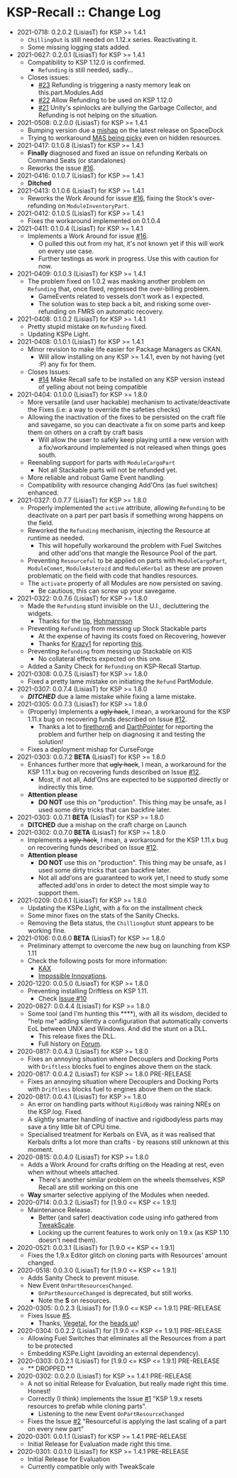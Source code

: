 # KSP-Recall :: Change Log

* 2021-0718: 0.2.0.2 (LisiasT) for KSP >= 1.4.1
	+ `ChillingOut` is still needed on 1.12.x series. Reactivating it.
	+ Some missing logging stats added.
* 2021-0627: 0.2.0.1 (LisiasT) for KSP >= 1.4.1
	+ Compatibility to KSP 1.12.0 is confirmed.
		- `Refunding` is still needed, sadly...
	+ Closes issues:
		- [#23](https://github.com/net-lisias-ksp/KSP-Recall/issues/23) Refunding is triggering a nasty memory leak on this.part.Modules.Add
		- [#22](https://github.com/net-lisias-ksp/KSP-Recall/issues/22) Allow Refunding to be used on KSP 1.12.0
		- [#21](https://github.com/net-lisias-ksp/KSP-Recall/issues/21) Unity's spinlocks are bullying the Garbage Collector, and Refunding is not helping on the situation.
* 2021-0508: 0.2.0.0 (LisiasT) for KSP >= 1.4.1
	+ Bumping version due a [mishap](https://github.com/net-lisias-ksp/KSP-Recall/issues/17) on the latest release on SpaceDock
	+ Trying to workaround [MAS being picky](https://github.com/net-lisias-ksp/KSP-Recall/issues/18) even on hidden resources.
* 2021-0417: 0.1.0.8 (LisiasT) for KSP >= 1.4.1
	+ **Finally** diagnosed and fixed an issue on refunding Kerbals on Command Seats (or standalones)
	+ Reworks the issue [#16](https://github.com/net-lisias-ksp/KSP-Recall/issues/16).
* 2021-0416: 0.1.0.7 (LisiasT) for KSP >= 1.4.1
	* **Ditched**
* 2021-0413: 0.1.0.6 (LisiasT) for KSP >= 1.4.1
	+ Reworks the Work Around for issue [#16](https://github.com/net-lisias-ksp/KSP-Recall/issues/16), fixing the Stock's over-refunding on `ModuleInventoryPart`.
* 2021-0412: 0.1.0.5 (LisiasT) for KSP >= 1.4.1
	+ Fixes the workaround implemented on 0.1.0.4
* 2021-0411: 0.1.0.4 (LisiasT) for KSP >= 1.4.1
	+ Implements a Work Around for issue [#16](https://github.com/net-lisias-ksp/KSP-Recall/issues/16).
		- O pulled this out from my hat, it's not known yet if this will work on every use case.
		- Further testings as work in progress. Use this with caution for now.
* 2021-0409: 0.1.0.3 (LisiasT) for KSP >= 1.4.1
	+ The problem fixed on 1.0.2 was masking another problem on `Refunding` that, once fixed, regressed the over-billing problem.
		- GameEvents related to vessels don't work as I expected.
		- The solution was to step back a bit, and risking some over-refunding on FMRS on automatic recovery.
* 2021-0408: 0.1.0.2 (LisiasT) for KSP >= 1.4.1
	+ Pretty stupid mistake on `Refunding` fixed.
	+ Updating KSPe Light.
* 2021-0408: 0.1.0.1 (LisiasT) for KSP >= 1.4.1
	+ Minor revision to make life easier for Package Managers as CKAN.
		- Will allow installing on any KSP >= 1.4.1, even by not having (yet :P) any fix for them.
	+ Closes Issues:
		- [#14](https://github.com/net-lisias-ksp/KSP-Recall/issues/14) Make Recall safe to be installed on any KSP version instead of yelling about not being compatible  
* 2021-0404: 0.1.0.0 (LisiasT) for KSP >= 1.8.0
	+ More versatile (and user hackable) mechanism to activate/deactivate the Fixes (i.e: a way to override the safeties checks)
	+ Allowing the inactivation of the fixes to be persisted on the craft file and savegame, so you can deactivate a fix on some parts and keep them on others on a craft by craft basis
		- Will allow the user to safely keep playing until a new version with a fix/workaround implemented is not released when things goes south.
	+ Reenabling support for parts with `ModuleCargoPart`
		- Not all Stackable parts will not be refunded yet.
	+ More reliable and robust Game Event handling.
	+ Compatibility with resource changing Add'Ons (as fuel switches) enhanced.
* 2021-0327: 0.0.7.7 (LisiasT) for KSP >= 1.8.0
	+ Properly implemented the `active` attribute, allowing `Refunding` to be deactivate on a part per part basis if something wrong happens on the field.
	+ Reworked the `Refunding` mechanism, injecting the Resource at runtime as needed.
		- This will hopefully workaround the problem with Fuel Switches and other add'ons that mangle the Resource Pool of the part.
	+ Preventing `Resourceful` to be applied on parts with `ModuleCargoPart`, `ModuleComet`, `ModuleAsteroid` and `ModuleKerbal` as these are proven problematic on the field with code that handles resources. 
	+ The `activate` property of all Modules are now persisted on saving.
		- Be cautious, this can screw up your savegame. 
* 2021-0322: 0.0.7.6 (LisiasT) for KSP >= 1.8.0
	+ Made the `Refunding` stunt invisible on the U.I., decluttering the widgets.
		- Thanks for the [tip](https://forum.kerbalspaceprogram.com/index.php?/topic/192048-18/&do=findComment&comment=3943384), [Hohmannson](https://forum.kerbalspaceprogram.com/index.php?/profile/202712-hohmannson/)
	+ Preventing `Refunding` from messing up Stock Stackable parts
		- At the expense of having its costs fixed on Recovering, however
		- Thanks for [Krazy1](https://forum.kerbalspaceprogram.com/index.php?/profile/203523-krazy1/) for reporting [this](https://forum.kerbalspaceprogram.com/index.php?/topic/192048-18/&do=findComment&comment=3943444).
	+ Preventing `Refunding` from messing up Stackable on KIS
		- No collateral effects expected on this one.
	+ Added a Sanity Check for `Refunding` on KSP-Recall Startup. 
* 2021-0308: 0.0.7.5 (LisiasT) for KSP >= 1.8.0
	+ Fixed a pretty lame mistake on initiating the `Refund` PartModule.
* 2021-0307: 0.0.7.4 (LisiasT) for KSP >= 1.8.0
	+ ***DITCHED*** due a lame mistake while fixing a lame mistake.
* 2021-0305: 0.0.7.3 (LisiasT) for KSP >= 1.8.0
	+ (Properly) Implements a ~~ugly hack~~, I mean, a workaround for the KSP 1.11.x bug on recovering funds described on Issue [#12](https://github.com/net-lisias-ksp/KSP-Recall/issues/12).
		- Thanks a lot to [firethorn6](https://forum.kerbalspaceprogram.com/index.php?/profile/210389-firethorn6/) and [DarthPointer](https://forum.kerbalspaceprogram.com/index.php?/profile/203932-darthpointer/) for reporting the problem and further help on diagnosing it and testing the solution!
	+ Fixes a deployment mishap for CurseForge
* 2021-0303: 0.0.7.2 **BETA** (LisiasT) for KSP >= 1.8.0
	+ Enhances further more that ~~ugly hack~~, I mean, a workaround for the KSP 1.11.x bug on recovering funds described on Issue [#12](https://github.com/net-lisias-ksp/KSP-Recall/issues/12).
		- Most, if not all, Add'Ons are expected to be supported directly or indirectly this time. 
	+ **Attention please**
		- **DO NOT** use this on "production". This thing may be unsafe, as I used some dirty tricks that can backfire later.
* 2021-0303: 0.0.7.1 **BETA** (LisiasT) for KSP >= 1.8.0
	+ **DITCHED** due a mishap on the craft charge on Launch 
* 2021-0302: 0.0.7.0 **BETA** (LisiasT) for KSP >= 1.8.0
	+ Implements a ~~ugly hack~~, I mean, a workaround for the KSP 1.11.x bug on recovering funds described on Issue [#12](https://github.com/net-lisias-ksp/KSP-Recall/issues/12).
	+ **Attention please**
		- **DO NOT** use this on "production". This thing may be unsafe, as I used some dirty tricks that can backfire later.
		- Not all add'ons are guaranteed to work yet, I need to study some affected add'ons in order to detect the most simple way to support them. 
* 2021-0209: 0.0.6.1 (LisiasT) for KSP >= 1.8.0
	+ Updating the KSPe.Light, with a fix on the installment check
	+ Some minor fixes on the stats of the Sanity Checks.
	+ Removing the Beta status, the `ChilliongOut` stunt appears to be working fine.
* 2021-0106: 0.0.6.0 **BETA** (LisiasT) for KSP >= 1.8.0
	+ Preliminary attempt to overcome the new bug on launching from KSP 1.11
	+ Check the following posts for more information:
		- [KAX](https://forum.kerbalspaceprogram.com/index.php?/topic/180268-131/page/9/&tab=comments#comment-3901075)
		- [Impossible Innovations](https://forum.kerbalspaceprogram.com/index.php?/topic/175694-131/&do=findComment&comment=3901072).
* 2020-1220: 0.0.5.0 (LisiasT) for KSP >= 1.8.0
	+ Preventing installing Driftless on KSP 1.11.
		- Check [Issue #10](https://github.com/net-lisias-ksp/KSP-Recall/issues/10)
* 2020-0827: 0.0.4.4 (LisiasT) for KSP >= 1.8.0
	+ Some tool (and I'm hunting this \*\*\*\*), with all its wisdom, decided to "help me" adding silently a configuration that automatically converts EoL between UNIX and Windows. And did the stunt on a DLL.
		+ This release fixes the DLL.
		+ Full history on [Forum](https://forum.kerbalspaceprogram.com/index.php?/topic/179030-ksp-141-tweakscale-under-lisias-management-24321-2020-00804/&do=findComment&comment=3845367). 
* 2020-0817: 0.0.4.3 (LisiasT) for KSP >= 1.8.0
	+ Fixes an annoying situation where Decouplers and Docking Ports with `Driftless` blocks fuel to engines above them on the stack. 
* 2020-0817: 0.0.4.2 (LisiasT) for KSP >= 1.8.0 PRE-RELEASE
	+ Fixes an annoying situation where Decouplers and Docking Ports with `Driftless` blocks fuel to engines above them on the stack. 
* 2020-0817: 0.0.4.1 (LisiasT) for KSP >= 1.8.0
	+ An error on handling parts without `RigidBody` was raining NREs on the KSP.log. Fixed.
	+ A slightly smarter handling of inactive and rigidbodyless parts may save a tiny little bit of CPU time.
	+ Specialised treatment for Kerbals on EVA, as it was realised that Kerbals drifts a lot more than crafts - by reasons still unknown at this moment.
* 2020-0815: 0.0.4.0 (LisiasT) for KSP >= 1.8.0
	+ Adds a Work Around for crafts drifting on the Heading at rest, even when without wheels attached.
		- There's another similar problem on the wheels themselves, KSP Recall are still working on this one
	+ **Way** smarter selective applying of the Modules when needed.  
* 2020-0714: 0.0.3.2 (LisiasT) for [1.9.0 <= KSP <= 1.9.1]
	+ Maintenance Release.
		- Better (and safer) deactivation code using info gathered from [TweakScale](https://github.com/net-lisias-ksp/TweakScale/issues/125).
		- Locking up the current features to work only on 1.9.x (as KSP 1.10 doesn't need them).
* 2020-0521: 0.0.3.1 (LisiasT) for [1.9.0 <= KSP <= 1.9.1]
	* Fixes the 1.9.x Editor glitch on cloning parts with Resources' amount changed.
* 2020-0518: 0.0.3.0 (LisiasT) for [1.9.0 <= KSP <= 1.9.1]
	* Adds Sanity Check to prevent misuse.
	* New Event `OnPartResourcesChanged`.
		* `OnPartResourceChanged` is deprecated, but still works.
		* Note the **S** on resources.
* 2020-0305: 0.0.2.3 (LisiasT) for [1.9.0 <= KSP <= 1.9.1] PRE-RELEASE
	+ Fixes Issue [#5](https://github.com/net-lisias-ksp/KSP-Recall/issues/5).
		- Thanks, [Vegetal](https://forum.kerbalspaceprogram.com/?app=core&module=members&controller=profile&id=147251), for the [heads up](https://forum.kerbalspaceprogram.com/index.php?/topic/192048-ksp-recall-0022-pre-release-2020-0304/&do=findComment&comment=3752047)! 
* 2020-0304: 0.0.2.2 (LisiasT) for [1.9.0 <= KSP <= 1.9.1] PRE-RELEASE
	+ Allowing Fuel Switches that eliminates all the Resources from a part to be protected
	+ Embedding KSPe.Light (avoiding an external dependency).
* 2020-0303: 0.0.2.1 (LisiasT) for [1.9.0 <= KSP <= 1.9.1] PRE-RELEASE
	+ ** DROPPED ** 
* 2020-0302: 0.0.2.0 (LisiasT) for KSP >= 1.4.1 PRE-RELEASE
	+ A not so initial Release for Evaluation, but really made right this time. Honest!
	+ Correctly (I think) implements the Issue [#1](https://github.com/net-lisias-ksp/KSP-Recall/issues/3) "KSP 1.9.x resets resources to prefab while cloning parts".
		- Listening to the new Event `OnPartResourceChanged`
	+ Fixes the Issue [#2](https://github.com/net-lisias-ksp/KSP-Recall/issues/2) "Resourceful is applying the last scaling of a part on every new part"
* 2020-0301: 0.0.1.1 (LisiasT) for KSP >= 1.4.1 PRE-RELEASE
	+ Initial Release for Evaluation made right this time.
* 2020-0301: 0.0.1.0 (LisiasT) for KSP >= 1.4.1 PRE-RELEASE
	+ Initial Release for Evaluation
	+ Currently compatible only with TweakScale
